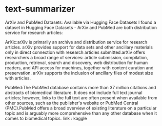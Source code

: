 # text-summarizer
ArXiv and PubMed Datasets: Available via Hugging Face Datasets
I found a dataset in Hugging Face Datasets - ArXiv and PubMed are both distribution service for research articles:

ArXic:arXiv is primarily an archive and distribution service for research articles. arXiv provides support for data sets and other ancillary materials only in direct connection with research articles submitted.arXiv offers researchers a broad range of services: article submission, compilation, production, retrieval, search and discovery, web distribution for human readers, and API access for machines, together with content curation and preservation. arXiv supports the inclusion of ancillary files of modest size with articles.


PubMed:The PubMed database contains more than 37 million citations and abstracts of biomedical literature. It does not include full text journal articles; however, links to the full text are often present when available from other sources, such as the publisher's website or PubMed Central (PMC).PubMed offers a broad overview of existing literature on a particular topic and is arguably more comprehensive than any other database when it comes to biomedical topics.
link : kaggle
